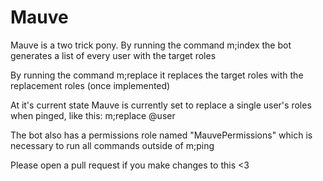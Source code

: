 # Mauve

Mauve is a two trick pony. 
By running the command m;index the bot generates a list of every user with the target roles

By running the command m;replace it replaces the target roles with the replacement roles (once implemented)

At it's current state Mauve is currently set to replace a single user's roles when pinged, like this: m;replace @user

The bot also has a permissions role named "MauvePermissions" which is necessary to run all commands outside of m;ping

Please open a pull request if you make changes to this <3
